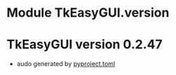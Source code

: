 # Module TkEasyGUI.version

# TkEasyGUI version 0.2.47

- audo generated by [pyproject.toml](https://github.com/kujirahand/tkeasygui-python/blob/main/pyproject.toml)